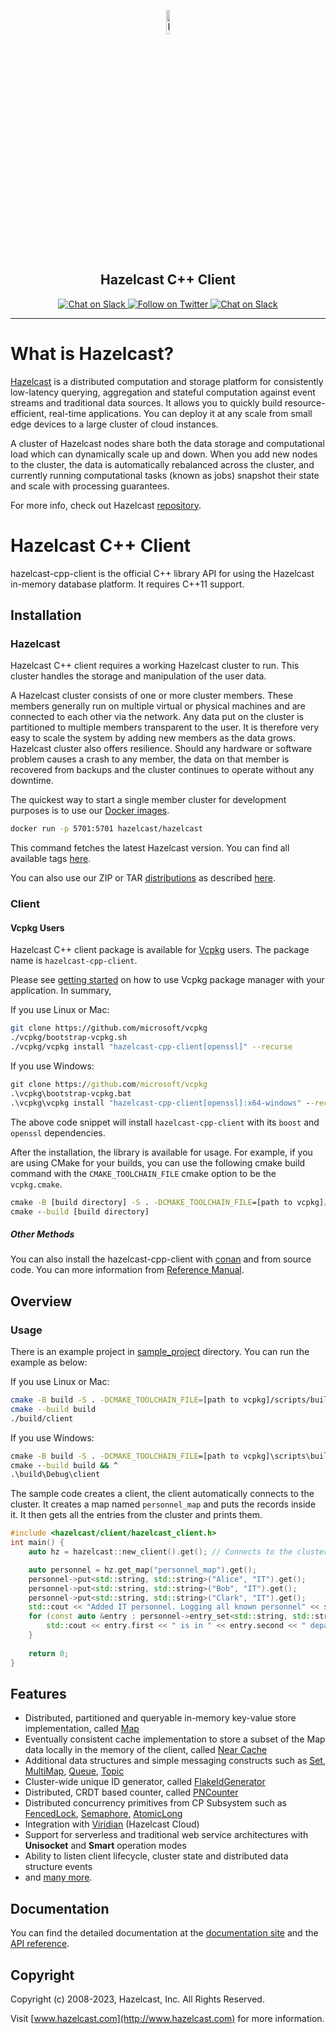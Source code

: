 <p align="center">
    <a href="https://hazelcast.com">
        <img class="center" width=10% src="https://hazelcast.com/wp-content/themes/hazelcast/img/logo_login.svg" alt="logo">
    </a>
    <h2 align="center">Hazelcast C++ Client</h2>
</p>

<p align="center">
    <a href="https://hazelcastcommunity.slack.com/channels/cpp-client">
        <img src="https://img.shields.io/badge/slack-chat-green.svg" alt="Chat on Slack">
    </a>
    <a href="https://twitter.com/Hazelcast">
        <!-- markdownlint-disable-next-line MD013 -->
        <img src="https://img.shields.io/twitter/follow/Hazelcast.svg?style=flat-square&colorA=1da1f2&colorB=&label=Follow%20on%20Twitter" alt="Follow on Twitter">
    </a>
    <a href="LICENSE">
        <img src="https://img.shields.io/badge/License-Apache_2.0-blue.svg" alt="Chat on Slack">
    </a>    
</p>

---

# What is Hazelcast?

[Hazelcast](https://hazelcast.com/) is a distributed computation and storage platform for consistently low-latency querying,
aggregation and stateful computation against event streams and traditional data sources. It allows you to quickly build
resource-efficient, real-time applications. You can deploy it at any scale from small edge devices to a large cluster of
cloud instances.

A cluster of Hazelcast nodes share both the data storage and computational load which can dynamically scale up and down.
When you add new nodes to the cluster, the data is automatically rebalanced across the cluster, and currently running
computational tasks (known as jobs) snapshot their state and scale with processing guarantees.

For more info, check out Hazelcast [repository](https://github.com/hazelcast/hazelcast).


# Hazelcast C++ Client

hazelcast-cpp-client is the official C++ library API for using the Hazelcast in-memory database platform. It requires C++11 support.  


## Installation
### Hazelcast
Hazelcast C++ client requires a working Hazelcast cluster to run. This cluster handles the storage and
manipulation of the user data.

A Hazelcast cluster consists of one or more cluster members. These members generally run on multiple virtual or
physical machines and are connected to each other via the network. Any data put on the cluster is partitioned to
multiple members transparent to the user. It is therefore very easy to scale the system by adding new members as
the data grows. Hazelcast cluster also offers resilience. Should any hardware or software problem causes a crash
to any member, the data on that member is recovered from backups and the cluster continues to operate without any
downtime.

The quickest way to start a single member cluster for development purposes is to use our
[Docker images](https://hub.docker.com/r/hazelcast/hazelcast/).

```bash
docker run -p 5701:5701 hazelcast/hazelcast
```

This command fetches the latest Hazelcast version. You can find all available tags
[here](https://hub.docker.com/r/hazelcast/hazelcast/tags).

You can also use our ZIP or TAR [distributions](https://hazelcast.com/open-source-projects/downloads/)
as described [here](Reference_Manual.md#12-starting-hazelcast-cluster).

### Client

#### Vcpkg Users
Hazelcast C++ client package is available for [Vcpkg](https://github.com/microsoft/vcpkg) users. The package name is `hazelcast-cpp-client`.

Please see [getting started](https://github.com/microsoft/vcpkg#getting-started) on how to use Vcpkg package manager with your application. In summary,

If you use Linux or Mac:

```sh
git clone https://github.com/microsoft/vcpkg
./vcpkg/bootstrap-vcpkg.sh
./vcpkg/vcpkg install "hazelcast-cpp-client[openssl]" --recurse
``` 

If you use Windows:

```bat
git clone https://github.com/microsoft/vcpkg
.\vcpkg\bootstrap-vcpkg.bat
.\vcpkg\vcpkg install "hazelcast-cpp-client[openssl]:x64-windows" --recurse
``` 
The above code snippet will install `hazelcast-cpp-client` with its `boost` and `openssl` dependencies.

After the installation, the library is available for usage. For example, if you are using CMake for your builds, you can use the following cmake build command with the `CMAKE_TOOLCHAIN_FILE` cmake option to be the `vcpkg.cmake`.
```bat
cmake -B [build directory] -S . -DCMAKE_TOOLCHAIN_FILE=[path to vcpkg]/scripts/buildsystems/vcpkg.cmake
cmake --build [build directory]
```

##### Other Methods

You can also install the hazelcast-cpp-client with [conan](https://conan.io/) and from source code. You can more information from [Reference Manual](https://github.com/akeles85/hazelcast-cpp-client/blob/readme_update/Reference_Manual.md#11-installing).

## Overview

### Usage

There is an example project in [sample_project](https://github.com/akeles85/hazelcast-cpp-client/tree/readme_update/sample_project) directory. You can run the example as below:

If you use Linux or Mac:

```sh
cmake -B build -S . -DCMAKE_TOOLCHAIN_FILE=[path to vcpkg]/scripts/buildsystems/vcpkg.cmake
cmake --build build
./build/client
```

If you use Windows:

```bat
cmake -B build -S . -DCMAKE_TOOLCHAIN_FILE=[path to vcpkg]\scripts\buildsystems\vcpkg.cmake && ^ 
cmake --build build && ^
.\build\Debug\client
```

The sample code creates a client, the client automatically connects to the cluster.
It creates a map named `personnel_map` and puts the records inside it.
It then gets all the entries from the cluster and prints them.
```c++
#include <hazelcast/client/hazelcast_client.h>
int main() {
    auto hz = hazelcast::new_client().get(); // Connects to the cluster

    auto personnel = hz.get_map("personnel_map").get();
    personnel->put<std::string, std::string>("Alice", "IT").get();
    personnel->put<std::string, std::string>("Bob", "IT").get();
    personnel->put<std::string, std::string>("Clark", "IT").get();
    std::cout << "Added IT personnel. Logging all known personnel" << std::endl;
    for (const auto &entry : personnel->entry_set<std::string, std::string>().get()) {
        std::cout << entry.first << " is in " << entry.second << " department." << std::endl;
    }
    
    return 0;
}
```

## Features

* Distributed, partitioned and queryable in-memory key-value store implementation, called [Map](examples/distributed-map/basic/FillMap.cpp)
* Eventually consistent cache implementation to store a subset of the Map data locally in the memory of the client, called [Near Cache](examples/distributed-map/near-cache)
* Additional data structures and simple messaging constructs such as [Set](examples/distributed-collections/set), [MultiMap](https://github.com/hazelcast/hazelcast-cpp-client/blob/master/examples/distributed-map/multimap/MultimapPut.cpp), [Queue](examples/distributed-collections/blockingqueue), [Topic](examples/distributed-topic)
* Cluster-wide unique ID generator, called [FlakeIdGenerator](https://github.com/hazelcast/hazelcast-cpp-client/tree/master/examples/learning-basics/unique-names)
* Distributed, CRDT based counter, called [PNCounter](examples/distributed-primitives/crdt-pncounter)
* Distributed concurrency primitives from CP Subsystem such as [FencedLock](examples/cp/fenced_lock.cpp), [Semaphore](examples/cp/counting_semphore.cpp), [AtomicLong](examples/cp/atomic_long.cpp)
* Integration with [Viridian](https://viridian.hazelcast.com/) (Hazelcast Cloud)
* Support for serverless and traditional web service architectures with **Unisocket** and **Smart** operation modes
* Ability to listen client lifecycle, cluster state and distributed data structure events
* and [many more](https://hazelcast.com/clients/cplusplus/#client-features).

## Documentation

You can find the detailed documentation at the [documentation site](https://hazelcast.github.io/hazelcast-cpp-client/doc-index.html) and the [API reference](https://hazelcast.github.io/hazelcast-cpp-client/api-index.html).

## Copyright

Copyright (c) 2008-2023, Hazelcast, Inc. All Rights Reserved.

Visit [www.hazelcast.com](http://www.hazelcast.com) for more information.
